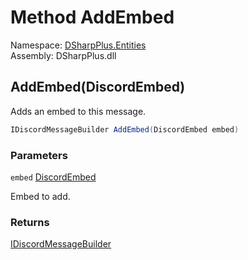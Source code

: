 # Method AddEmbed

Namespace: [DSharpPlus.Entities](DSharpPlus.Entities.md)  
Assembly: DSharpPlus.dll

## <a id="DSharpPlus_Entities_IDiscordMessageBuilder_AddEmbed_DSharpPlus_Entities_DiscordEmbed_"></a>AddEmbed\(DiscordEmbed\)

Adds an embed to this message.

```csharp
IDiscordMessageBuilder AddEmbed(DiscordEmbed embed)
```

### Parameters

`embed` [DiscordEmbed](DSharpPlus.Entities.DiscordEmbed.md)

Embed to add.

### Returns

[IDiscordMessageBuilder](DSharpPlus.Entities.IDiscordMessageBuilder.md)

